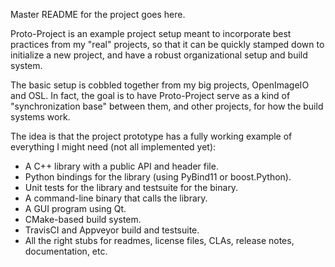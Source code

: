 Master README for the project goes here.

Proto-Project is an example project setup meant to incorporate best
practices from my "real" projects, so that it can be quickly stamped down to
initialize a new project, and have a robust organizational setup and build
system.

The basic setup is cobbled together from my big projects, OpenImageIO
and OSL. In fact, the goal is to have Proto-Project serve as a kind of
"synchronization base" between them, and other projects, for  how the
build systems work.

The idea is that the project prototype has a fully working example of
everything I might need (not all implemented yet):

* A C++ library with a public API and header file.
* Python bindings for the library (using PyBind11 or boost.Python).
* Unit tests for the library and testsuite for the binary.
* A command-line binary that calls the library.
* A GUI program using Qt.
* CMake-based build system.
* TravisCI and Appveyor build and testsuite.
* All the right stubs for readmes, license files, CLAs, release notes,
  documentation, etc.
